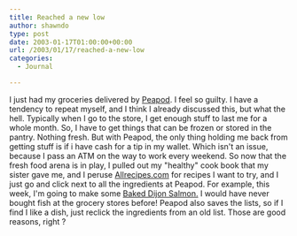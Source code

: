```yaml
---
title: Reached a new low
author: shawndo
type: post
date: 2003-01-17T01:00:00+00:00
url: /2003/01/17/reached-a-new-low
categories:
  - Journal

---
```

I just had my groceries delivered by [Peapod][1]. I feel so guilty. I have a tendency to repeat myself, and I think I already discussed this, but what the hell. Typically when I go to the store, I get enough stuff to last me for a whole month. So, I have to get things that can be frozen or stored in the pantry. Nothing fresh. But with Peapod, the only thing holding me back from getting stuff is if i have cash for a tip in my wallet. Which isn't an issue, because I pass an ATM on the way to work every weekend. So now that the fresh food arena is in play, I pulled out my "healthy" cook book that my sister gave me, and I peruse [Allrecipes.com][2] for recipes I want to try, and I just go and click next to all the ingredients at Peapod. For example, this week, I'm going to make some [Baked Dijon Salmon.][3] I would have never bought fish at the grocery stores before! Peapod also saves the lists, so if I find I like a dish, just reclick the ingredients from an old list. Those are good reasons, right ?

 [1]: http://www.peapod.com
 [2]: http://www.allrecipes.com
 [3]: http://seafood.allrecipes.com/AZ/BkdDijnSlmn.asp